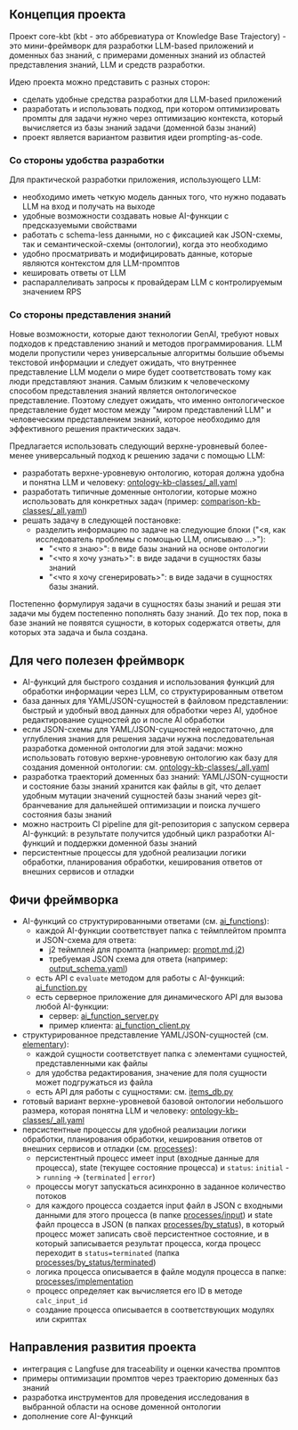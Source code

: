 ## Концепция проекта

Проект core-kbt (kbt - это аббревиатура от Knowledge Base Trajectory) - это мини-фреймворк для разработки LLM-based приложений и доменных баз знаний, с примерами доменных знаний из областей представления знаний, LLM и средств разработки.

Идею проекта можно представить с разных сторон:
* сделать удобные средства разработки для LLM-based приложений
* разработать и использовать подход, при котором оптимизировать промпты для задачи нужно через оптимизацию контекста, который вычисляется из базы знаний задачи (доменной базы знаний)
* проект является вариантом развития идеи prompting-as-code.

### Со стороны удобства разработки

Для практической разработки приложения, использующего LLM:
* необходимо иметь четкую модель данных того, что нужно подавать LLM на вход и получать на выходе
* удобные возможности создавать новые AI-функции с предсказуемыми свойствами
* работать с schema-less данными, но с фиксацией как JSON-схемы, так и семантической-схемы (онтологии), когда это необходимо
* удобно просматривать и модифицировать данные, которые являются контекстом для LLM-промптов
* кешировать ответы от LLM
* распараллеливать запросы к провайдерам LLM с контролируемым значением RPS 

### Со стороны представления знаний

Новые возможности, которые дают технологии GenAI, требуют новых подходов к представлению знаний и методов программирования.
LLM модели пропустили через универсальные алгоритмы большие объемы текстовой информации и следует ожидать, что внутреннее представление LLM модели о мире будет соответствовать тому как люди представляют знания. Самым близким к человеческому способом представления знаний является онтологическое представление. Поэтому следует ожидать, что именно онтологическое представление будет мостом между "миром представлений LLM" и человеческим представлением знаний, которое необходимо для эффективного решения практических задач.

Предлагается использовать следующий верхне-уровневый более-менее универсальный подход к решению задачи с помощью LLM: 
  * разработать верхне-уровневую онтологию, которая должна удобна и понятна LLM и человеку: [ontology-kb-classes/_all.yaml](elementary%2Fontology-kb-classes%2F_all.yaml)
  * разработать типичные доменные онтологии, которые можно использовать для конкретных задач (пример: [comparison-kb-classes/_all.yaml](elementary%2Fcomparison-kb-classes%2F_all.yaml))
  * решать задачу в следующей постановке:
    * разделить информацию по задаче на следующие блоки ("<я, как исследователь проблемы с помощью LLM, описываю ...>"): 
      * "<что я знаю>": в виде базы знаний на основе онтологии
      * "<что я хочу узнать>": в виде задачи в сущностях базы знаний
      * "<что я хочу сгенерировать>": в виде задачи в сущностях базы знаний.

Постепенно формулируя задачи в сущностях базы знаний и решая эти задачи мы будем постепенно пополнять базу знаний. До тех пор, пока в базе знаний не появятся сущности, в которых содержатся ответы, для которых эта задача и была создана.

## Для чего полезен фреймворк

* AI-функций для быстрого создания и использования функций для обработки информации через LLM, со структурированным ответом
* база данных для YAML/JSON-сущностей в файловом представлении: быстрый и удобный ввод данных для обработки через AI, удобное редактирование сущностей до и после AI обработки
* если JSON-схемы для YAML/JSON-сущностей недостаточно, для углубления знания для решения задачи нужна последовательная разработка доменной онтологии для этой задачи: можно использовать готовую верхне-уровневую онтологию как базу для создания доменной онтологии: см. [ontology-kb-classes/_all.yaml](elementary%2Fontology-kb-classes%2F_all.yaml)
* разработка траекторий доменных баз знаний: YAML/JSON-сущности и состояние базы знаний хранится как файлы в git, что делает удобным мутации значений сущностей базы знаний через git-бранчевание для дальнейшей оптимизации и поиска лучшего состояния базы знаний
* можно настроить CI pipeline для git-репозитория с запуском сервера AI-функций: в результате получится удобный цикл разработки AI-функций и поддержки доменной базы знаний
* персистентные процессы для удобной реализации логики обработки, планирования обработки, кеширования ответов от внешних сервисов и отладки

## Фичи фреймворка

* AI-функций со структурированными ответами (см. [ai_functions](ai_functions)):
  * каждой AI-функции соответствует папка c теймплейтом промпта и JSON-схема для ответа:  
    * j2 теймплей для промпта (например: [prompt.md.j2](ai_functions/list_best_tasks_for_llm_effectivess/prompt.md.j2))
    * требуемая JSON схема для ответа (например: [output_schema.yaml](ai_functions/list_best_tasks_for_llm_effectivess/output_schema.yaml))
  * есть API с `evaluate` методом для работы с AI-функций: [ai_function.py](kbt-core/ai_function.py)
  * есть серверное приложение для динамического API для вызова любой AI-функции:
    * сервер: [ai_function_server.py](kbt-core%2Fai_function_server.py)
    * пример клиента: [ai_function_client.py](examples%2Fai_function_client.py)
* структурированное представление YAML/JSON-сущностей (см. [elementary](elementary)):
  * каждой сущности соответствует папка с элементами сущностей, представленными как файлы
  * для удобства редактирования, значение для поля сущности может подгружаться из файла
  * есть API для работы с сущностями: см. [items_db.py](kbt-core/items_db.py)
* готовый вариант верхне-уровневой базовой онтологии небольшого размера, которая понятна LLM и человеку: [ontology-kb-classes/_all.yaml](elementary%2Fontology-kb-classes%2F_all.yaml)
* персистентные процессы для удобной реализации логики обработки, планирования обработки, кеширования ответов от внешних сервисов и отладки (см. [processes](processes)):
  * персистентный процесс имеет input (входные данные для процесса), state (текущее состояние процесса) и `status`: `initial` -> `running` -> (`terminated` | `error`) 
  * процессы могут запускаться асинхронно в заданное количество потоков
  * для каждого процесса создается input файл в JSON с входными данными для этого процесса (в папке [processes/input](processes/input)) и state файл процесса в JSON (в папках [processes/by_status](processes/by_status)), в который процесс может записать своё персистентное состояние, и в который записывается результат процесса, когда процесс переходит в `status=terminated` (папка [processes/by_status/terminated](processes/by_status/terminated))
  * логика процесса описывается в файле модуля процесса в папке: [processes/implementation](processes/implementation)
  * процесс определяет как вычисляется его ID в методе `calc_input_id` 
  * создание процесса описывается в соответствующих модулях или скриптах

## Направления развития проекта

* интеграция с Langfuse для traceability и оценки качества промптов
* примеры оптимизации промптов через траекторию доменных баз знаний
* разработка инструментов для проведения исследования в выбранной области на основе доменной онтологии
* дополнение core AI-функций

